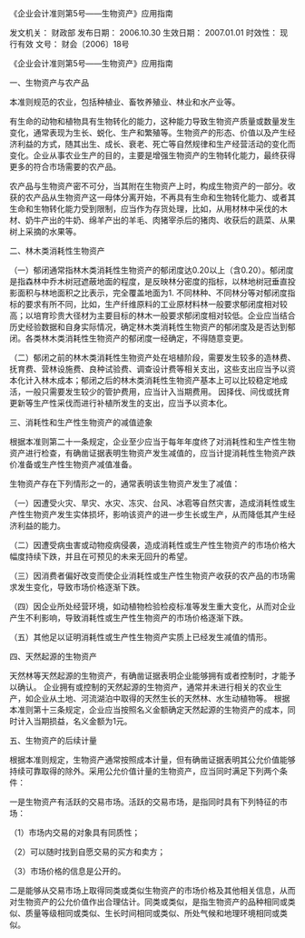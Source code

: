 
	
		
	
《企业会计准则第5号——生物资产》应用指南
	
	
发文机关：	财政部
发布日期：	2006.10.30
生效日期：	2007.01.01
时效性：	现行有效
文号：	财会〔2006〕18号
	
	

	
	

	
	

《企业会计准则第5号——生物资产》应用指南

一、生物资产与农产品

本准则规范的农业，包括种植业、畜牧养殖业、林业和水产业等。

有生命的动物和植物具有生物转化的能力，这种能力导致生物资产质量或数量发生变化，通常表现为生长、蜕化、生产和繁殖等。生物资产的形态、价值以及产生经济利益的方式，随其出生、成长、衰老、死亡等自然规律和生产经营活动的变化而变化。企业从事农业生产的目的，主要是增强生物资产的生物转化能力，最终获得更多的符合市场需要的农产品。

农产品与生物资产密不可分，当其附在生物资产上时，构成生物资产的一部分。收获的农产品从生物资产这一母体分离开始，不再具有生命和生物转化能力、或者其生命和生物转化能力受到限制，应当作为存货处理，比如，从用材林中采伐的木材、奶牛产出的牛奶、绵羊产出的羊毛、肉猪宰杀后的猪肉、收获后的蔬菜、从果树上采摘的水果等。

二、林木类消耗性生物资产

（一）郁闭通常指林木类消耗性生物资产的郁闭度达0.20以上（含0.20）。郁闭度是指森林中乔木树冠遮蔽地面的程度，是反映林分密度的指标，以林地树冠垂直投影面积与林地面积之比表示，完全覆盖地面为1.
不同林种、不同林分等对郁闭度指标的要求有所不同，比如，生产纤维原料的工业原材料林一般要求郁闭度相对较高；以培育珍贵大径材为主要目标的林木一般要求郁闭度相对较低。企业应当结合历史经验数据和自身实际情况，确定林木类消耗性生物资产的郁闭度及是否达到郁闭。各类林木类消耗性生物资产的郁闭度一经确定，不得随意变更。

（二）郁闭之前的林木类消耗性生物资产处在培植阶段，需要发生较多的造林费、抚育费、营林设施费、良种试验费、调查设计费等相关支出，这些支出应当予以资本化计入林木成本；郁闭之后的林木类消耗性生物资产基本上可以比较稳定地成活，一般只需要发生较少的管护费用，应当计入当期费用。 因择伐、间伐或抚育更新等生产性采伐而进行补植所发生的支出，应当予以资本化。

三、消耗性和生产性生物资产的减值迹象

根据本准则第二十一条规定，企业至少应当于每年年度终了对消耗性和生产性生物资产进行检查，有确凿证据表明生物资产发生减值的，应当计提消耗性生物资产跌价准备或生产性生物资产减值准备。

生物资产存在下列情形之一的，通常表明该生物资产发生了减值：

（一）因遭受火灾、旱灾、水灾、冻灾、台风、冰雹等自然灾害，造成消耗性或生产性生物资产发生实体损坏，影响该资产的进一步生长或生产，从而降低其产生经济利益的能力。

（二）因遭受病虫害或动物疫病侵袭，造成消耗性或生产性生物资产的市场价格大幅度持续下跌，并且在可预见的未来无回升的希望。

（三）因消费者偏好改变而使企业消耗性或生产性生物资产收获的农产品的市场需求发生变化，导致市场价格逐渐下跌。

（四）因企业所处经营环境，如动植物检验检疫标准等发生重大变化，从而对企业产生不利影响，导致消耗性或生产性生物资产的市场价格逐渐下跌。

（五）其他足以证明消耗性或生产性生物资产实质上已经发生减值的情形。

四、天然起源的生物资产

天然林等天然起源的生物资产，有确凿证据表明企业能够拥有或者控制时，才能予以确认。 企业拥有或控制的天然起源的生物资产，通常并未进行相关的农业生产，如企业从土地、河流湖泊中取得的天然生长的天然林、水生动植物等。 根据本准则第十三条规定，企业应当按照名义金额确定天然起源的生物资产的成本，同时计入当期损益，名义金额为1元。

五、生物资产的后续计量

根据本准则规定，生物资产通常按照成本计量，但有确凿证据表明其公允价值能够持续可靠取得的除外。采用公允价值计量的生物资产，应当同时满足下列两个条件：

一是生物资产有活跃的交易市场。活跃的交易市场，是指同时具有下列特征的市场：

（1）市场内交易的对象具有同质性；

（2）可以随时找到自愿交易的买方和卖方；

（3）市场价格的信息是公开的。

二是能够从交易市场上取得同类或类似生物资产的市场价格及其他相关信息，从而对生物资产的公允价值作出合理估计。同类或类似，是指生物资产的品种相同或类似、质量等级相同或类似、生长时间相同或类似、所处气候和地理环境相同或类似。
